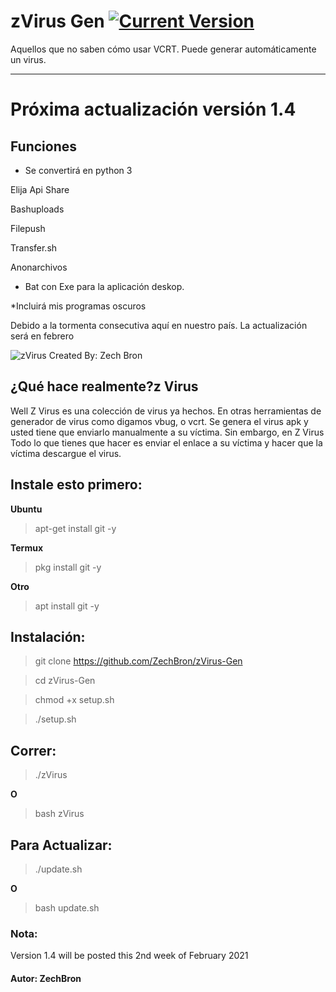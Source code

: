 # zVirus Gen [![Current Version ](https://img.shields.io/badge/Current%20Version-1.1-blue?style=flat-square)](https://github.com/ZechBron/zVirus-Gen)
Aquellos que no saben cómo usar VCRT. Puede generar automáticamente un virus.

---

# Próxima actualización versión 1.4
## Funciones
* Se convertirá en python 3

Elija Api Share

Bashuploads

Filepush

Transfer.sh

Anonarchivos

* Bat con Exe para la aplicación deskop.

*Incluirá mis programas oscuros

Debido a la tormenta consecutiva aquí en nuestro país. La actualización será en febrero


![zVirus Created By: Zech Bron](https://raw.githubusercontent.com/ZechBron/zVirus-Gen/zVirus/IMG_20200927_175911.png)

## ¿Qué hace realmente?z Virus
Well Z Virus es una colección de virus ya hechos. En otras herramientas de generador de virus como digamos vbug, o vcrt. Se genera el virus apk y usted tiene que enviarlo manualmente a su víctima. Sin embargo, en Z Virus Todo lo que tienes que hacer es enviar el enlace a su víctima y hacer que la víctima descargue el virus.

## Instale esto primero:
__Ubuntu__
> apt-get install git -y

__Termux__
> pkg install git -y

__Otro__
> apt install git -y


## Instalación:
> git clone https://github.com/ZechBron/zVirus-Gen

> cd zVirus-Gen

> chmod +x setup.sh

> ./setup.sh


## Correr:
> ./zVirus

__O__

> bash zVirus


## Para Actualizar:
> ./update.sh

__O__

> bash update.sh

### Nota:
Version 1.4 will be posted this 2nd week of February 2021

#### Autor: ZechBron
